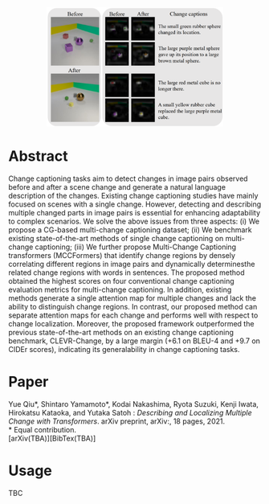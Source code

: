 <div style="width:100%;text-align:center"><img src="image/MCCFormers_teaser.png" style="width:70%;max-width:500px;margin-left:auto;margin-right:auto;" /></div>

# Abstract
Change captioning tasks aim to detect changes in image pairs observed before and after a scene change and generate a natural language description of the changes. Existing change captioning studies have mainly focused on scenes with a single change. However, detecting and describing multiple changed parts in image pairs is essential for enhancing adaptability to complex scenarios. We solve the above issues from three aspects: (i) We propose a CG-based multi-change captioning dataset; (ii) We benchmark existing state-of-the-art methods of single change captioning on multi-change captioning; (iii) We further propose Multi-Change Captioning transformers (MCCFormers) that identify change regions by densely correlating different regions in image pairs and dynamically determinesthe related change regions with words in sentences. The proposed method obtained the highest scores on four conventional change captioning evaluation metrics for multi-change captioning. In addition, existing methods generate a single attention map for multiple changes and lack the ability to distinguish change regions. In contrast, our proposed method can separate attention maps for each change and performs well with respect to change localization. Moreover, the proposed framework outperformed the previous state-of-the-art methods on an existing change captioning benchmark, CLEVR-Change, by a large margin (+6.1 on BLEU-4 and +9.7 on CIDEr scores), indicating its generalability in change captioning tasks.

# Paper
Yue Qiu\*, Shintaro Yamamoto\*, Kodai Nakashima, Ryota Suzuki, Kenji Iwata, Hirokatsu Kataoka, and Yutaka Satoh : *Describing and Localizing Multiple Change with Transformers*. arXiv preprint, arXiv:, 18 pages, 2021.  
\* Equal contribution.  
\[arXiv(TBA)\][BibTex(TBA)]

# Usage
TBC

